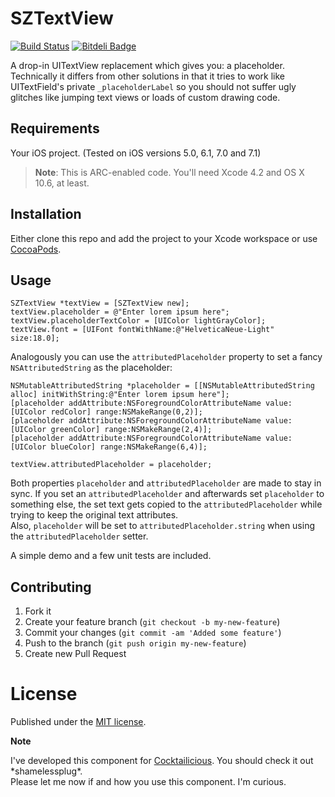 # SZTextView 

[![Build Status](https://travis-ci.org/glaszig/SZTextView.svg?branch=master)](https://travis-ci.org/glaszig/SZTextView)
[![Bitdeli Badge](https://d2weczhvl823v0.cloudfront.net/glaszig/sztextview/trend.png)](https://bitdeli.com/free "Bitdeli Badge")

A drop-in UITextView replacement which gives you: a placeholder.  
Technically it differs from other solutions in that it tries to work like UITextField's private `_placeholderLabel` so you should not suffer ugly glitches like jumping text views or loads of custom drawing code.

## Requirements

Your iOS project. (Tested on iOS versions 5.0, 6.1, 7.0 and 7.1)

> **Note**: This is ARC-enabled code. You'll need Xcode 4.2 and OS X 10.6, at least.

## Installation

Either clone this repo and add the project to your Xcode workspace or use [CocoaPods](http://cocoapods.org).

## Usage

```objc
SZTextView *textView = [SZTextView new];
textView.placeholder = @"Enter lorem ipsum here";
textView.placeholderTextColor = [UIColor lightGrayColor];
textView.font = [UIFont fontWithName:@"HelveticaNeue-Light" size:18.0];
```

Analogously you can use the `attributedPlaceholder` property to set a fancy `NSAttributedString` as the placeholder:

```objc
NSMutableAttributedString *placeholder = [[NSMutableAttributedString alloc] initWithString:@"Enter lorem ipsum here"];
[placeholder addAttribute:NSForegroundColorAttributeName value:[UIColor redColor] range:NSMakeRange(0,2)];
[placeholder addAttribute:NSForegroundColorAttributeName value:[UIColor greenColor] range:NSMakeRange(2,4)];
[placeholder addAttribute:NSForegroundColorAttributeName value:[UIColor blueColor] range:NSMakeRange(6,4)];

textView.attributedPlaceholder = placeholder;
```

Both properties `placeholder` and `attributedPlaceholder` are made to stay in sync.
If you set an `attributedPlaceholder` and afterwards set `placeholder` to something else, the set text gets copied to the `attributedPlaceholder` while trying to keep the original text attributes.  
Also, `placeholder` will be set to `attributedPlaceholder.string` when using the `attributedPlaceholder` setter.

A simple demo and a few unit tests are included.

## Contributing

1. Fork it
2. Create your feature branch (`git checkout -b my-new-feature`)
3. Commit your changes (`git commit -am 'Added some feature'`)
4. Push to the branch (`git push origin my-new-feature`)
5. Create new Pull Request

# License

Published under the [MIT license](http://opensource.org/licenses/MIT).

**Note**

I've developed this component for [Cocktailicious](http://www.cocktailiciousapp.com). You should check it out \*shamelessplug\*.  
Please let me now if and how you use this component. I'm curious.

